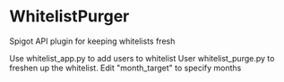 # WhitelistPurger

Spigot API plugin for keeping whitelists fresh

Use whitelist_app.py to add users to whitelist
User whitelist_purge.py to freshen up the whitelist. Edit "month_target" to specify months
